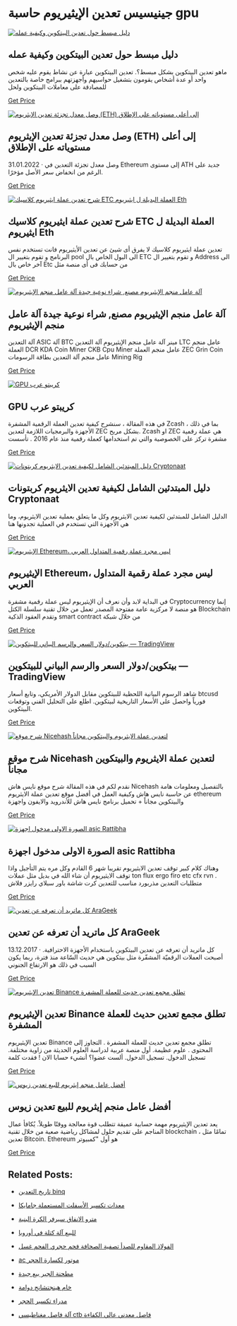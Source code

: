 # جينيسيس تعدين الإيثيريوم حاسبة gpu
<a href="https://mnn.zoosnet.net/LR/Chatpre.aspx?id=MNN94995150&p=https://vbl.co.za/" target="_blank">![دليل مبسط حول تعدين البيتكوين وكيفية عمله](https://raw.githubusercontent.com/gcmcrusher/imgs/main/785.jpg)</a>
## دليل مبسط حول تعدين البيتكوين وكيفية عمله
ماهو تعدين البيتكوين بشكل مبسط؟. تعدين البيتكوين عبارة عن نشاط يقوم عليه شخص واحد أو عدة أشخاص يقومون بتشغيل حواسيهم وأجهزتهم ببرامج خاصة بالتعدين للمصادقة على معاملات البيتكوين ولحل 
<a href="https://mnn.zoosnet.net/LR/Chatpre.aspx?id=MNN94995150&p=https://vbl.co.za/" target="_blank">Get Price</a>
<a href="https://mnn.zoosnet.net/LR/Chatpre.aspx?id=MNN94995150&p=https://vbl.co.za/" target="_blank">![وصل معدل تجزئة تعدين الإيثريوم (ETH) إلى أعلى مستوياته على الإطلاق](https://raw.githubusercontent.com/gcmcrusher/imgs/main/747.jpg)</a>
## وصل معدل تجزئة تعدين الإيثريوم (ETH) إلى أعلى مستوياته على الإطلاق
31.01.2022 · وصل معدل تجزئة التعدين في Ethereum إلى مستوى ATH جديد على الرغم من انخفاض سعر الأصل مؤخرًا.
<a href="https://mnn.zoosnet.net/LR/Chatpre.aspx?id=MNN94995150&p=https://vbl.co.za/" target="_blank">Get Price</a>
<a href="https://mnn.zoosnet.net/LR/Chatpre.aspx?id=MNN94995150&p=https://vbl.co.za/" target="_blank">![شرح تعدين عملة ايثيريوم كلاسيك ETC العملة البديلة ل ايثيريوم Eth](https://raw.githubusercontent.com/gcmcrusher/imgs/main/45.jpg)</a>
## شرح تعدين عملة ايثيريوم كلاسيك ETC العملة البديلة ل ايثيريوم Eth
تعدين عملة ايثيريوم كلاسيك لا يفرق أى شيئ عن تعدين الأيثيريوم فانت تستخدم نفس البرنامج و تقوم بتغيير ال pool الى البول الخاص بال ETC و تقوم بتغيير ال Address الى آخر خاص بال Etc من حسابك فى أى منصة مثل 
<a href="https://mnn.zoosnet.net/LR/Chatpre.aspx?id=MNN94995150&p=https://vbl.co.za/" target="_blank">Get Price</a>
<a href="https://mnn.zoosnet.net/LR/Chatpre.aspx?id=MNN94995150&p=https://vbl.co.za/" target="_blank">![آلة عامل منجم الإيثيريوم مصنع, شراء نوعية جيدة آلة عامل منجم الإيثيريوم ](https://raw.githubusercontent.com/gcmcrusher/imgs/main/639.jpg)</a>
## آلة عامل منجم الإيثيريوم مصنع, شراء نوعية جيدة آلة عامل منجم الإيثيريوم 
آلة التعدين ASIC آلة BTC مينر آلة عامل منجم الإيثيريوم آلة التعدين LTC عامل منجم العملة DCR KDA Coin Miner CKB Cpu Miner عامل منجم العملة ZEC Grin Coin عامل منجم آلة التعدين بطاقة الرسومات Mining Rig 
<a href="https://mnn.zoosnet.net/LR/Chatpre.aspx?id=MNN94995150&p=https://vbl.co.za/" target="_blank">Get Price</a>
<a href="https://mnn.zoosnet.net/LR/Chatpre.aspx?id=MNN94995150&p=https://vbl.co.za/" target="_blank">![GPU كريبتو عرب](https://raw.githubusercontent.com/gcmcrusher/imgs/main/719.jpg)</a>
## GPU كريبتو عرب
في هذه المقالة ، سنشرح كيفية تعدين العملة الرقمية المشفرة Zcash ، بما في ذلك الأجهزة والبرمجيات اللازمة لتعدين ZEC بشكل مربح. Zcash او ZEC هي عملة رقمية مشفرة تركز على الخصوصية والتي تم استخدامها كعملة رقمية منذ عام 2016 . تأسست 
<a href="https://mnn.zoosnet.net/LR/Chatpre.aspx?id=MNN94995150&p=https://vbl.co.za/" target="_blank">Get Price</a>
<a href="https://mnn.zoosnet.net/LR/Chatpre.aspx?id=MNN94995150&p=https://vbl.co.za/" target="_blank">![دليل المبتدئين الشامل لكيفية تعدين الايثريوم كربتونات Cryptonaat](https://raw.githubusercontent.com/gcmcrusher/imgs/main/233.jpg)</a>
## دليل المبتدئين الشامل لكيفية تعدين الايثريوم كربتونات Cryptonaat
الدليل الشامل للمبتدئين لكيفية تعدين الايثريوم وكل ما يتعلق بعملية تعدين الايثريوم، وما هي الأجهزة التي تستخدم في العملية تجدونها هنا
<a href="https://mnn.zoosnet.net/LR/Chatpre.aspx?id=MNN94995150&p=https://vbl.co.za/" target="_blank">Get Price</a>
<a href="https://mnn.zoosnet.net/LR/Chatpre.aspx?id=MNN94995150&p=https://vbl.co.za/" target="_blank">![الإيثيريوم Ethereum، ليس مجرد عملة رقمية المتداول العربي](https://raw.githubusercontent.com/gcmcrusher/imgs/main/451.jpg)</a>
## الإيثيريوم Ethereum، ليس مجرد عملة رقمية المتداول العربي
في البداية لابد وأن نعرف أن الإيثيريوم ليس عملة رقمية مشفرة Cryptocurrency إنما هو منصة لا مركزية عامة مفتوحة المصدر تعمل من خلال تقنية سلسلة الكتل Blockchain وتقدم العقود الذكية smart contract من خلال شبكة 
<a href="https://mnn.zoosnet.net/LR/Chatpre.aspx?id=MNN94995150&p=https://vbl.co.za/" target="_blank">Get Price</a>
<a href="https://mnn.zoosnet.net/LR/Chatpre.aspx?id=MNN94995150&p=https://vbl.co.za/" target="_blank">![بيتكوين/دولار السعر والرسم البياني للبيتكوين — TradingView](https://raw.githubusercontent.com/gcmcrusher/imgs/main/690.jpg)</a>
## بيتكوين/دولار السعر والرسم البياني للبيتكوين — TradingView
شاهد الرسوم البيانية اللحظية للبيتكوين مقابل الدولار الأمريكي، وتابع أسعار btcusd فورياً واحصل على الأسعار التاريخية لبيتكوين. اطلع على التحليل الفني وتوقعات البيتكوين.
<a href="https://mnn.zoosnet.net/LR/Chatpre.aspx?id=MNN94995150&p=https://vbl.co.za/" target="_blank">Get Price</a>
<a href="https://mnn.zoosnet.net/LR/Chatpre.aspx?id=MNN94995150&p=https://vbl.co.za/" target="_blank">![شرح موقع Nicehash لتعدين عملة الايثريوم والبيتكوين مجاناً ](https://raw.githubusercontent.com/gcmcrusher/imgs/main/115.jpg)</a>
## شرح موقع Nicehash لتعدين عملة الايثريوم والبيتكوين مجاناً 
نقدم لكم في هذه المقالة شرح موقع نايس هاش Nicehash بالتفصيل ومعلومات هامة عن حاسبة نايس هاش وكيفية العمل في أفضل موقع تعدين عملة الايثريوم ethereum والبيتكوين مجاناً + تحميل برنامج نايس هاش للأندرويد والايفون واجهزة 
<a href="https://mnn.zoosnet.net/LR/Chatpre.aspx?id=MNN94995150&p=https://vbl.co.za/" target="_blank">Get Price</a>
<a href="https://mnn.zoosnet.net/LR/Chatpre.aspx?id=MNN94995150&p=https://vbl.co.za/" target="_blank">![الصورة الاولى مدخول اجهزة asic Rattibha](https://raw.githubusercontent.com/gcmcrusher/imgs/main/526.jpg)</a>
## الصورة الاولى مدخول اجهزة asic Rattibha
وهناك كلام كبير توقف تعدين الايثيريوم تقريبا شهر 6 القادم وكل مره يتم التأجيل واذا توقف الايثيريوم أن شاء الله في بديل مثل عملات ton flux ergo firo etc cfx rvn . متطلبات التعدين مذربورد مناسب للتعدين كرت شاشة باور سبلاي رايزر فلاش 
<a href="https://mnn.zoosnet.net/LR/Chatpre.aspx?id=MNN94995150&p=https://vbl.co.za/" target="_blank">Get Price</a>
<a href="https://mnn.zoosnet.net/LR/Chatpre.aspx?id=MNN94995150&p=https://vbl.co.za/" target="_blank">![كل ماتريد أن تعرفه عن تعدين AraGeek](https://raw.githubusercontent.com/gcmcrusher/imgs/main/686.jpg)</a>
## كل ماتريد أن تعرفه عن تعدين AraGeek
13.12.2017 · كل ماتريد أن تعرفه عن تعدين البيتكوين باستخدام الأجهزة الاحترافية. أصبحت العملات الرقميّة المشفّرة مثل بيتكوين هي حديث السّاعة منذ فترة، ربما يكون السبب في ذلك هو الارتفاع الجنوني 
<a href="https://mnn.zoosnet.net/LR/Chatpre.aspx?id=MNN94995150&p=https://vbl.co.za/" target="_blank">Get Price</a>
<a href="https://mnn.zoosnet.net/LR/Chatpre.aspx?id=MNN94995150&p=https://vbl.co.za/" target="_blank">![تعدين الإيثيريوم Binance تطلق مجمع تعدين حديث للعملة المشفرة](https://raw.githubusercontent.com/gcmcrusher/imgs/main/762.jpg)</a>
## تعدين الإيثيريوم Binance تطلق مجمع تعدين حديث للعملة المشفرة
تعدين الإيثيريوم Binance تطلق مجمع تعدين حديث للعملة المشفرة . التجاوز إلى المحتوى . علوم عظيمة. أول منصة عربية لدراسة العلوم الحديثة من زاوية مختلفة. تسجيل الدخول. تسجيل الدخول. ألست عضوا؟ أنشيء حسابا الان ! فقدت كلمة 
<a href="https://mnn.zoosnet.net/LR/Chatpre.aspx?id=MNN94995150&p=https://vbl.co.za/" target="_blank">Get Price</a>
<a href="https://mnn.zoosnet.net/LR/Chatpre.aspx?id=MNN94995150&p=https://vbl.co.za/" target="_blank">![أفضل عامل منجم إيثريوم للبيع تعدين زيوس](https://raw.githubusercontent.com/gcmcrusher/imgs/main/215.jpg)</a>
## أفضل عامل منجم إيثريوم للبيع تعدين زيوس
يعد تعدين الإيثيريوم مهمة حسابية عميقة تتطلب قوة معالجة ووقتًا طويلاً. يُكافأ عمال المناجم على تقديم حلول لمشاكل رياضية صعبة من خلال تقنية blockchain ، تمامًا مثل تعدين Bitcoin. Ethereum هو أول "كمبيوتر 
<a href="https://mnn.zoosnet.net/LR/Chatpre.aspx?id=MNN94995150&p=https://vbl.co.za/" target="_blank">Get Price</a>
## Related Posts:
* [تاريخ التعدين binq](%D8%AA%D8%A7%D8%B1%D9%8A%D8%AE%20%D8%A7%D9%84%D8%AA%D8%B9%D8%AF%D9%8A%D9%86%20binq.md)
* [معدات تكسير الأسفلت المستعملة جامايكا](%D9%85%D8%B9%D8%AF%D8%A7%D8%AA%20%D8%AA%D9%83%D8%B3%D9%8A%D8%B1%20%D8%A7%D9%84%D8%A3%D8%B3%D9%81%D9%84%D8%AA%20%D8%A7%D9%84%D9%85%D8%B3%D8%AA%D8%B9%D9%85%D9%84%D8%A9%20%D8%AC%D8%A7%D9%85%D8%A7%D9%8A%D9%83%D8%A7.md)
* [مترو الانفاق سيرفر الكرة البنية](%D9%85%D8%AA%D8%B1%D9%88%20%D8%A7%D9%84%D8%A7%D9%86%D9%81%D8%A7%D9%82%20%D8%B3%D9%8A%D8%B1%D9%81%D8%B1%20%D8%A7%D9%84%D9%83%D8%B1%D8%A9%20%D8%A7%D9%84%D8%A8%D9%86%D9%8A%D8%A9.md)
* [للبيع آلة كتلة في أوروبا](%D9%84%D9%84%D8%A8%D9%8A%D8%B9%20%D8%A2%D9%84%D8%A9%20%D9%83%D8%AA%D9%84%D8%A9%20%D9%81%D9%8A%20%D8%A3%D9%88%D8%B1%D9%88%D8%A8%D8%A7.md)
* [الفولاذ المقاوم للصدأ تصفية الصحافة فحم حجري الفحم غسل](%D8%A7%D9%84%D9%81%D9%88%D9%84%D8%A7%D8%B0%20%D8%A7%D9%84%D9%85%D9%82%D8%A7%D9%88%D9%85%20%D9%84%D9%84%D8%B5%D8%AF%D8%A3%20%D8%AA%D8%B5%D9%81%D9%8A%D8%A9%20%D8%A7%D9%84%D8%B5%D8%AD%D8%A7%D9%81%D8%A9%20%D9%81%D8%AD%D9%85%20%D8%AD%D8%AC%D8%B1%D9%8A%20%D8%A7%D9%84%D9%81%D8%AD%D9%85%20%D8%BA%D8%B3%D9%84.md)
* [ac موتور لكسارة الحجر](ac%20%D9%85%D9%88%D8%AA%D9%88%D8%B1%20%D9%84%D9%83%D8%B3%D8%A7%D8%B1%D8%A9%20%D8%A7%D9%84%D8%AD%D8%AC%D8%B1.md)
* [مطحنة الجير بيع جيدة](%D9%85%D8%B7%D8%AD%D9%86%D8%A9%20%D8%A7%D9%84%D8%AC%D9%8A%D8%B1%20%D8%A8%D9%8A%D8%B9%20%D8%AC%D9%8A%D8%AF%D8%A9.md)
* [خام هينجتشانج دوامة](%D8%AE%D8%A7%D9%85%20%D9%87%D9%8A%D9%86%D8%AC%D8%AA%D8%B4%D8%A7%D9%86%D8%AC%20%D8%AF%D9%88%D8%A7%D9%85%D8%A9.md)
* [مدراء تكسير الحجر](%D9%85%D8%AF%D8%B1%D8%A7%D8%A1%20%D8%AA%D9%83%D8%B3%D9%8A%D8%B1%20%D8%A7%D9%84%D8%AD%D8%AC%D8%B1.md)
* [آلة فاصل مغناطيسي ctb فاصل معدني عالي الكفاءة](%D8%A2%D9%84%D8%A9%20%D9%81%D8%A7%D8%B5%D9%84%20%D9%85%D8%BA%D9%86%D8%A7%D8%B7%D9%8A%D8%B3%D9%8A%20ctb%20%D9%81%D8%A7%D8%B5%D9%84%20%D9%85%D8%B9%D8%AF%D9%86%D9%8A%20%D8%B9%D8%A7%D9%84%D9%8A%20%D8%A7%D9%84%D9%83%D9%81%D8%A7%D8%A1%D8%A9.md)
